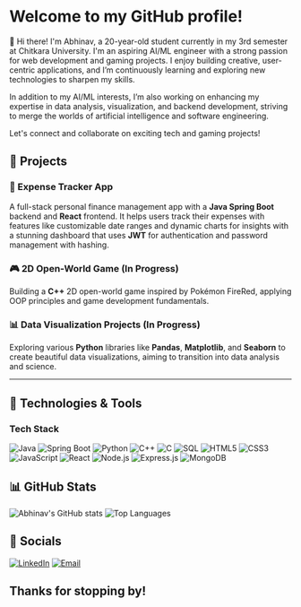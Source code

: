 # Welcome to my GitHub profile!

👋 Hi there! I'm Abhinav, a 20-year-old student currently in my 3rd semester at Chitkara University. I'm an aspiring AI/ML engineer with a strong passion for web development and gaming projects. I enjoy building creative, user-centric applications, and I’m continuously learning and exploring new technologies to sharpen my skills.

In addition to my AI/ML interests, I’m also working on enhancing my expertise in data analysis, visualization, and backend development, striving to merge the worlds of artificial intelligence and software engineering.

Let's connect and collaborate on exciting tech and gaming projects!
## 💼 Projects

### 🌟 Expense Tracker App
A full-stack personal finance management app with a **Java Spring Boot** backend and **React** frontend. It helps users track their expenses with features like customizable date ranges and dynamic charts for insights with a stunning dashboard that uses **JWT** for authentication and password management with hashing.

### 🎮 2D Open-World Game (In Progress)
Building a **C++** 2D open-world game inspired by Pokémon FireRed, applying OOP principles and game development fundamentals.

### 📊 Data Visualization Projects (In Progress)
Exploring various **Python** libraries like **Pandas**, **Matplotlib**, and **Seaborn** to create beautiful data visualizations, aiming to transition into data analysis and science.

---

## 🔧 Technologies & Tools

### Tech Stack

![Java](https://img.shields.io/badge/Java-ED8B00?style=for-the-badge&logo=java&logoColor=white)
![Spring Boot](https://img.shields.io/badge/Spring_Boot-6DB33F?style=for-the-badge&logo=spring-boot&logoColor=white)
![Python](https://img.shields.io/badge/Python-3776AB?style=for-the-badge&logo=python&logoColor=white)
![C++](https://img.shields.io/badge/C%2B%2B-00599C?style=for-the-badge&logo=c%2B%2B&logoColor=white)
![C](https://img.shields.io/badge/C-00599C?style=for-the-badge&logo=c&logoColor=white)
![SQL](https://img.shields.io/badge/SQL-4479A1?style=for-the-badge&logo=postgresql&logoColor=white)
![HTML5](https://img.shields.io/badge/HTML5-E34F26?style=for-the-badge&logo=html5&logoColor=white)
![CSS3](https://img.shields.io/badge/CSS3-1572B6?style=for-the-badge&logo=css3&logoColor=white)
![JavaScript](https://img.shields.io/badge/JavaScript-F7DF1E?style=for-the-badge&logo=javascript&logoColor=black)
![React](https://img.shields.io/badge/React-20232A?style=for-the-badge&logo=react&logoColor=61DAFB)
![Node.js](https://img.shields.io/badge/Node.js-43853D?style=for-the-badge&logo=node-dot-js&logoColor=white)
![Express.js](https://img.shields.io/badge/Express.js-404D59?style=for-the-badge)
![MongoDB](https://img.shields.io/badge/MongoDB-4EA94B?style=for-the-badge&logo=mongodb&logoColor=white)



## 📊 GitHub Stats

![Abhinav's GitHub stats](https://github-readme-stats.vercel.app/api?username=SinghAbhinav04&show_icons=true&theme=radical)
![Top Languages](https://github-readme-stats.vercel.app/api/top-langs/?username=SinghAbhinav04&layout=compact&theme=radical)

## 🔗 Socials

[![LinkedIn](https://img.shields.io/badge/LinkedIn-0A66C2?style=for-the-badge&logo=linkedin&logoColor=white)](https://www.linkedin.com/in/singhabhinav04/)
[![Email](https://img.shields.io/badge/Email-D14836?style=for-the-badge&logo=gmail&logoColor=white)](mailto:heysinghabhinav@gmail.com)



## Thanks for stopping by!
